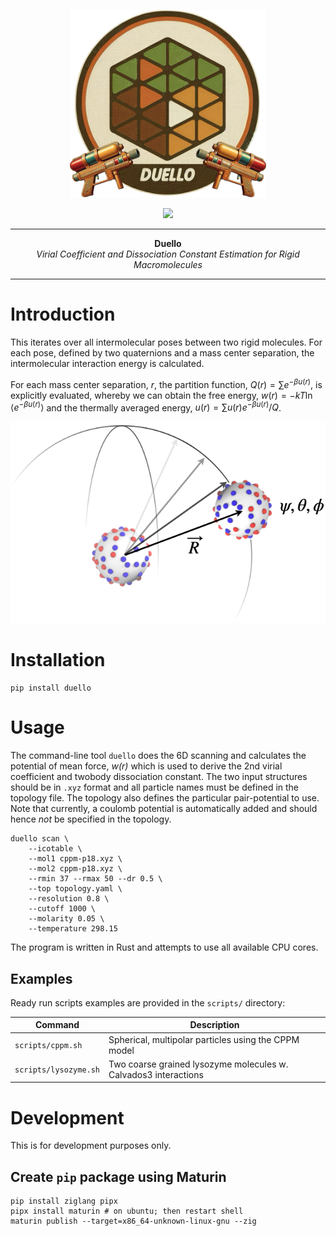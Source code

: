 <p align="center">
  <img src="assets/duello-logo.png" alt="crates.io", height="300">
</p>
<p align="center">
    <a href="https://opensource.org/licenses/Apache-2.0">
        <img src="https://img.shields.io/badge/License-Apache%202.0-blue.svg">
    </a>
</p>

-----

<p align = "center">
<b>Duello</b></br>
<i>Virial Coefficient and Dissociation Constant Estimation for Rigid Macromolecules</i>
</p>

-----

# Introduction

This iterates over all intermolecular poses between two rigid molecules.
For each pose, defined by two quaternions and a mass center separation, the
intermolecular interaction energy is calculated.

For each mass center separation, _r_, the partition function,
$Q(r) = \sum e^{-\beta u(r)}$, is explicitly
evaluated, whereby we can obtain the free energy, $w(r) = -kT \ln \langle e^{-\beta u(r)} \rangle$ and
the thermally averaged energy, $u(r) = \sum u(r)e^{-\beta u(r)} / Q$.

![Angular Scan](assets/illustration.png)

# Installation

```console
pip install duello
```

# Usage

The command-line tool `duello` does the 6D scanning and calculates
the potential of mean force, _w(r)_ which
is used to derive the 2nd virial coefficient and twobody dissociation constant.
The two input structures should be in `.xyz` format and all particle names must
be defined in the topology file.
The topology also defines the particular pair-potential to use.
Note that currently, a coulomb potential is automatically added and should
hence _not_ be specified in the topology.

```console
duello scan \
    --icotable \
    --mol1 cppm-p18.xyz \
    --mol2 cppm-p18.xyz \
    --rmin 37 --rmax 50 --dr 0.5 \
    --top topology.yaml \
    --resolution 0.8 \
    --cutoff 1000 \
    --molarity 0.05 \
    --temperature 298.15
```

The program is written in Rust and attempts to use all available CPU cores.

## Examples

Ready run scripts examples are provided in the `scripts/` directory:

Command               | Description
--------------------- | ------------------------------------------------------------
`scripts/cppm.sh`     | Spherical, multipolar particles using the CPPM model
`scripts/lysozyme.sh` | Two coarse grained lysozyme molecules w. Calvados3 interactions

# Development

This is for development purposes only.

## Create `pip` package using Maturin

```console
pip install ziglang pipx
pipx install maturin # on ubuntu; then restart shell
maturin publish --target=x86_64-unknown-linux-gnu --zig
```
